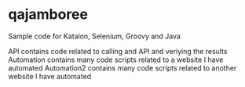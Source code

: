 # qajamboree
Sample code for Katalon, Selenium, Groovy and Java

API contains code related to calling and API and veriying the results
Automation contains many code scripts related to a website I have automated
Automation2 contains many code scripts related to another website I have automated
